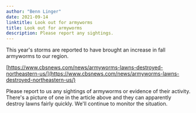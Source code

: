 ```yaml
---
author: "Benn Linger"
date: 2021-09-14
linktitle: Look out for armyworms
title: Look out for armyworms
description: Please report any sightings.
---
```


This year's storms are reported to have brought an increase in fall armyworms to our region.

[https://www.cbsnews.com/news/armyworms-lawns-destroyed-northeastern-us/](https://www.cbsnews.com/news/armyworms-lawns-destroyed-northeastern-us/)

Please report to us any sightings of armyworms or evidence of their activity. There's a picture of one in the article above and they can apparently destroy lawns fairly quickly. We'll continue to monitor the situation.
